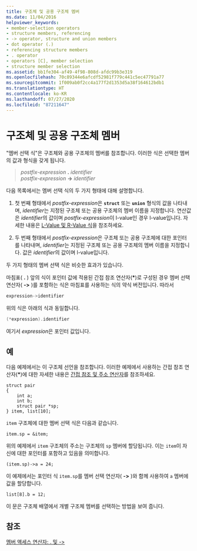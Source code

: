 ```yaml
---
title: 구조체 및 공용 구조체 멤버
ms.date: 11/04/2016
helpviewer_keywords:
- member-selection operators
- structure members, referencing
- -> operator, structure and union members
- dot operator (.)
- referencing structure members
- . operator
- operators [C], member selection
- structure member selection
ms.assetid: bb1fe304-af49-4f98-808d-afdc99b3e319
ms.openlocfilehash: 70c89344e6afcdf52981f779c441c5ec47791a77
ms.sourcegitcommit: 1f009ab0f2cc4a177f2d1353d5a38f164612bdb1
ms.translationtype: HT
ms.contentlocale: ko-KR
ms.lasthandoff: 07/27/2020
ms.locfileid: "87211647"
---
```

# <a name="structure-and-union-members"></a>구조체 및 공용 구조체 멤버

"멤버 선택 식"은 구조체와 공용 구조체의 멤버를 참조합니다. 이러한 식은 선택한 멤버의 값과 형식을 갖게 됩니다.

> *postfix-expression* **.** *identifier*\
> *postfix-expression* **->** *identifier*

다음 목록에서는 멤버 선택 식의 두 가지 형태에 대해 설명합니다.

1. 첫 번째 형태에서 *postfix-expression*은 **`struct`** 또는 **`union`** 형식의 값을 나타내며, *identifier*는 지정된 구조체 또는 공용 구조체의 멤버 이름을 지정합니다. 연산값은 *identifier*의 값이며 *postfix-expression*이 l-value인 경우 l-value입니다. 자세한 내용은 [L-Value 및 R-Value 식](../c-language/l-value-and-r-value-expressions.md)을 참조하세요.

1. 두 번째 형태에서 *postfix-expression*은 구조체 또는 공용 구조체에 대한 포인터를 나타내며, *identifier*는 지정된 구조체 또는 공용 구조체의 멤버 이름을 지정합니다. 값은 *identifier*의 값이며 l-value입니다.

두 가지 형태의 멤버 선택 식은 비슷한 효과가 있습니다.

마침표( **.** ) 앞의 식이 포인터 값에 적용된 간접 참조 연산자(<strong>\*</strong>)로 구성된 경우 멤버 선택 연산자( **->** )를 포함하는 식은 마침표를 사용하는 식의 약식 버전입니다. 따라서

```cpp
expression->identifier
```

위의 식은 아래의 식과 동일합니다.

```cpp
(*expression).identifier
```

여기서 *expression*은 포인터 값입니다.

## <a name="examples"></a>예

다음 예제에서는 이 구조체 선언을 참조합니다. 이러한 예제에서 사용하는 간접 참조 연산자(<strong>\*</strong>)에 대한 자세한 내용은 [간접 참조 및 주소 연산자](../c-language/indirection-and-address-of-operators.md)를 참조하세요.

```
struct pair
{
    int a;
    int b;
    struct pair *sp;
} item, list[10];
```

`item` 구조체에 대한 멤버 선택 식은 다음과 같습니다.

```
item.sp = &item;
```

위의 예제에서 `item` 구조체의 주소는 구조체의 `sp` 멤버에 할당됩니다. 이는 `item`이 자신에 대한 포인터를 포함하고 있음을 의미합니다.

```
(item.sp)->a = 24;
```

이 예제에서는 포인터 식 `item.sp`를 멤버 선택 연산자( **->** )와 함께 사용하여 `a` 멤버에 값을 할당합니다.

```
list[8].b = 12;
```

이 문은 구조체 배열에서 개별 구조체 멤버를 선택하는 방법을 보여 줍니다.

## <a name="see-also"></a>참조

[멤버 액세스 연산자: . 및 ->](../cpp/member-access-operators-dot-and.md)
